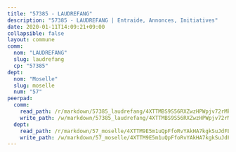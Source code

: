 ```yaml
---
title: "57385 - LAUDREFANG"
description: "57385 - LAUDREFANG | Entraide, Annonces, Initiatives"
date: 2020-01-11T14:09:21+09:00
collapsible: false
layout: commune
comm:
  nom: "LAUDREFANG"
  slug: laudrefang
  cp: "57385"
dept:
  nom: "Moselle"
  slug: moselle
  num: "57"
peerpad:
  comm:
    read_path: /r/markdown/57385_laudrefang/4XTTMBS9S56RXZwzHPWpjv72rMkMd9y2J4tWdmnF1ZX1VbXHu
    write_path: /w/markdown/57385_laudrefang/4XTTMBS9S56RXZwzHPWpjv72rMkMd9y2J4tWdmnF1ZX1VbXHu-K3TgTxZ7aY4shmtLmX6UUnhnvHJTRKPCc73tybGT8vVvkrHx8kcBsNu34BZiR5z6MVKN1HtPeiUEwUHsoWU2EENmVUWHmbHQ2uYsAVMQMZgNxCjomueyakinwpE5w64upSrZCytP
  dept:
    read_path: /r/markdown/57_moselle/4XTTM9E5m1uQpFfoRvYAkHA7kgkSuJdFBSCmoLnZ6YvxmqAKj
    write_path: /w/markdown/57_moselle/4XTTM9E5m1uQpFfoRvYAkHA7kgkSuJdFBSCmoLnZ6YvxmqAKj-K3TgTxpsRhjGfb3pJqDaX4rYTLkyLoK3BLA4awBfhTSCoyNhResrhhmfsEF8aKnccedt5XoBzWeRYfKxQxNKv71ETcpGharLRE7rdgTKY3uSaW3Du2dz8v23YEY268mfYmweTFnR
---
```


